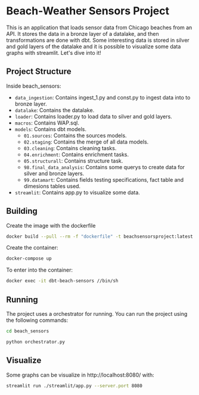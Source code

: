 # Beach-Weather Sensors Project

This is an application that loads sensor data from Chicago beaches from an API. It stores the data in a bronze layer of a datalake, and then transformations are done with dbt. Some interesting data is stored in silver and gold layers of the datalake and it is possible to visualize some data graphs with streamlit.
Let's dive into it!


## Project Structure

Inside beach_sensors:

- `data_ingestion`: Contains ingest_1.py and const.py to ingest data into to bronze layer.
- `datalake`: Contains the datalake.
- `loader`: Contains loader.py to load data to silver and gold layers.
- `macros`: Contains WAP.sql.
- `models`: Contains dbt models.
  - `01.sources`: Contains the sources models.
  - `02.staging`: Contains the merge of all data models.
  - `03.cleaning`: Contains cleaning tasks.
  - `04.enrichment`: Contains enrichment tasks.
  - `05.structurall`: Contains structure task.
  - `98.final_data_analysis`: Contains some querys to create data for silver and bronze layers.
  - `99.datamart`: Contains fields testing specifications, fact table and dimesions tables used.
- `streamlit`: Contains app.py to visualize some data.
  
## Building

Create the image with the dockerfile

```bash
docker build --pull --rm -f "dockerfile" -t beachsensorsproject:latest "." 
```

Create the container:

```bash
docker-compose up
```

To enter into the container:

```bash
docker exec -it dbt-beach-sensors //bin/sh
```



## Running

The project uses a orchestrator for running. You can run the project using the following commands:


```sh
cd beach_sensors
```

```sh
python orchestrator.py
```



## Visualize

Some graphs can be visualize in http://localhost:8080/ with:

```sh
streamlit run ./streamlit/app.py --server.port 8080
```
